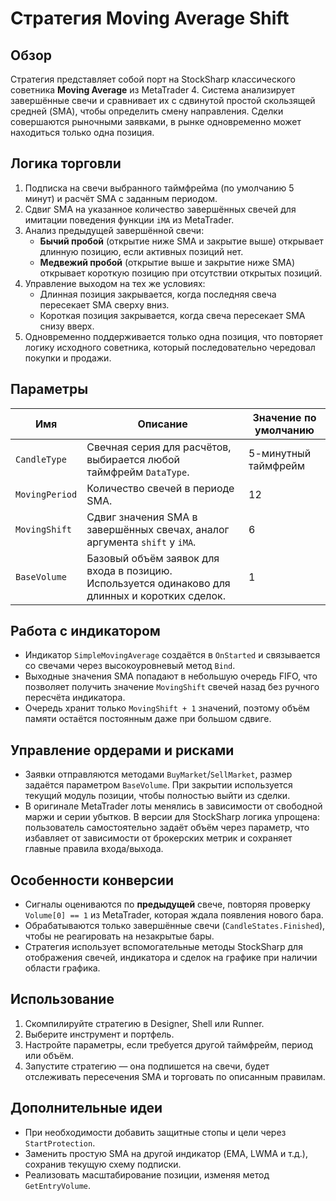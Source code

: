 # Стратегия Moving Average Shift

## Обзор

Стратегия представляет собой порт на StockSharp классического советника **Moving Average** из MetaTrader 4. Система анализирует завершённые свечи и сравнивает их с сдвинутой простой скользящей средней (SMA), чтобы определить смену направления. Сделки совершаются рыночными заявками, в рынке одновременно может находиться только одна позиция.

## Логика торговли

1. Подписка на свечи выбранного таймфрейма (по умолчанию 5 минут) и расчёт SMA с заданным периодом.
2. Сдвиг SMA на указанное количество завершённых свечей для имитации поведения функции `iMA` из MetaTrader.
3. Анализ предыдущей завершённой свечи:
   - **Бычий пробой** (открытие ниже SMA и закрытие выше) открывает длинную позицию, если активных позиций нет.
   - **Медвежий пробой** (открытие выше и закрытие ниже SMA) открывает короткую позицию при отсутствии открытых позиций.
4. Управление выходом на тех же условиях:
   - Длинная позиция закрывается, когда последняя свеча пересекает SMA сверху вниз.
   - Короткая позиция закрывается, когда свеча пересекает SMA снизу вверх.
5. Одновременно поддерживается только одна позиция, что повторяет логику исходного советника, который последовательно чередовал покупки и продажи.

## Параметры

| Имя | Описание | Значение по умолчанию |
| --- | --- | --- |
| `CandleType` | Свечная серия для расчётов, выбирается любой таймфрейм `DataType`. | 5-минутный таймфрейм |
| `MovingPeriod` | Количество свечей в периоде SMA. | 12 |
| `MovingShift` | Сдвиг значения SMA в завершённых свечах, аналог аргумента `shift` у `iMA`. | 6 |
| `BaseVolume` | Базовый объём заявок для входа в позицию. Используется одинаково для длинных и коротких сделок. | 1 |

## Работа с индикатором

- Индикатор `SimpleMovingAverage` создаётся в `OnStarted` и связывается со свечами через высокоуровневый метод `Bind`.
- Выходные значения SMA попадают в небольшую очередь FIFO, что позволяет получить значение `MovingShift` свечей назад без ручного пересчёта индикатора.
- Очередь хранит только `MovingShift + 1` значений, поэтому объём памяти остаётся постоянным даже при большом сдвиге.

## Управление ордерами и рисками

- Заявки отправляются методами `BuyMarket`/`SellMarket`, размер задаётся параметром `BaseVolume`. При закрытии используется текущий модуль позиции, чтобы полностью выйти из сделки.
- В оригинале MetaTrader лоты менялись в зависимости от свободной маржи и серии убытков. В версии для StockSharp логика упрощена: пользователь самостоятельно задаёт объём через параметр, что избавляет от зависимости от брокерских метрик и сохраняет главные правила входа/выхода.

## Особенности конверсии

- Сигналы оцениваются по **предыдущей** свече, повторяя проверку `Volume[0] == 1` из MetaTrader, которая ждала появления нового бара.
- Обрабатываются только завершённые свечи (`CandleStates.Finished`), чтобы не реагировать на незакрытые бары.
- Стратегия использует вспомогательные методы StockSharp для отображения свечей, индикатора и сделок на графике при наличии области графика.

## Использование

1. Скомпилируйте стратегию в Designer, Shell или Runner.
2. Выберите инструмент и портфель.
3. Настройте параметры, если требуется другой таймфрейм, период или объём.
4. Запустите стратегию — она подпишется на свечи, будет отслеживать пересечения SMA и торговать по описанным правилам.

## Дополнительные идеи

- При необходимости добавить защитные стопы и цели через `StartProtection`.
- Заменить простую SMA на другой индикатор (EMA, LWMA и т.д.), сохранив текущую схему подписки.
- Реализовать масштабирование позиции, изменяя метод `GetEntryVolume`.
